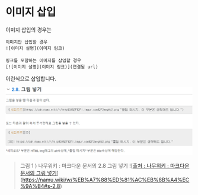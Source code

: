 # 이미지 삽입

이미지 삽입의 경우는 
```
이미지만 삽입할 경우
![이미지 설명](이미지 링크)

링크를 포함하는 이미지를 삽입할 경우
[![이미지 설명](이미지 링크)](연결될 url)
```

이런식으로 삽입합니다.

![출처 : 나무위키 : 마크다운 문서의 그림 넣기](https://github.com/Nighthom/Files/blob/main/Study/MarkDown/%EC%9D%B4%EB%AF%B8%EC%A7%80/%ED%99%94%EB%A9%B4%20%EC%BA%A1%EC%B2%98%202022-05-03%20165115.png)
> 그림 1 ) 나무위키 : 마크다운 문서의 2.8 그림 넣기
![[출처 : 나무위키 : 마크다운 문서의 그림 넣기](https://github.com/Nighthom/Files/blob/main/Study/MarkDown/%EC%9D%B4%EB%AF%B8%EC%A7%80/%ED%99%94%EB%A9%B4%20%EC%BA%A1%EC%B2%98%202022-05-03%20165115.png)]
(https://namu.wiki/w/%EB%A7%88%ED%81%AC%EB%8B%A4%EC%9A%B4#s-2.8)
